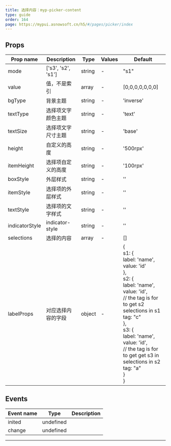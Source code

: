 ```yaml
---
title: 选择内容：myp-picker-content
type: guide
order: 164
page: https://mypui.asnowsoft.cn/h5/#/pages/picker/index
---
```


## Props

| Prop name      | Description        | Type   | Values | Default                                                                                                                                                                                                                                                                                                |
| -------------- | ------------------ | ------ | ------ | ------------------------------------------------------------------------------------------------------------------------------------------------------------------------------------------------------------------------------------------------------------------------------------------------------ |
| mode           | ['s3', 's2', 's1'] | string | -      | "s1"                                                                                                                                                                                                                                                                                                   |
| value          | 值，不是索引       | array  | -      | [0,0,0,0,0,0,0]                                                                                                                                                                                                                                                                                        |
| bgType         | 背景主题           | string | -      | 'inverse'                                                                                                                                                                                                                                                                                              |
| textType       | 选择项文字颜色主题 | string | -      | 'text'                                                                                                                                                                                                                                                                                                 |
| textSize       | 选择项文字尺寸主题 | string | -      | 'base'                                                                                                                                                                                                                                                                                                 |
| height         | 自定义的高度       | string | -      | '500rpx'                                                                                                                                                                                                                                                                                               |
| itemHeight     | 选择项自定义的高度 | string | -      | '100rpx'                                                                                                                                                                                                                                                                                               |
| boxStyle       | 外层样式           | string | -      | ''                                                                                                                                                                                                                                                                                                     |
| itemStyle      | 选择项的外层样式   | string | -      | ''                                                                                                                                                                                                                                                                                                     |
| textStyle      | 选择项的文字样式   | string | -      | ''                                                                                                                                                                                                                                                                                                     |
| indicatorStyle | indicator-style    | string | -      | ''                                                                                                                                                                                                                                                                                                     |
| selections     | 选择的内容         | array  | -      | []                                                                                                                                                                                                                                                                                                     |
| labelProps     | 对应选择内容的字段 | object | -      | {<br> s1: {<br> label: 'name',<br> value: 'id'<br> },<br> s2: {<br> label: 'name',<br> value: 'id',<br> // the tag is for to get s2 selections in s1<br> tag: "c"<br> },<br> s3: {<br> label: 'name',<br> value: 'id',<br> // the tag is for to get get s3 in selections in s2<br> tag: "a"<br> }<br>} |

## Events

| Event name | Type      | Description |
| ---------- | --------- | ----------- |
| inited     | undefined |
| change     | undefined |

---
